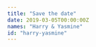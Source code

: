 ```yaml
---
title: "Save the date"
date: 2019-03-05T00:00:00Z
names: "Harry & Yasmine"
id: "harry-yasmine"
---
```

